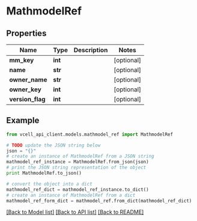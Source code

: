 # MathmodelRef


## Properties
Name | Type | Description | Notes
------------ | ------------- | ------------- | -------------
**mm_key** | **int** |  | [optional] 
**name** | **str** |  | [optional] 
**owner_name** | **str** |  | [optional] 
**owner_key** | **int** |  | [optional] 
**version_flag** | **int** |  | [optional] 

## Example

```python
from vcell_api_client.models.mathmodel_ref import MathmodelRef

# TODO update the JSON string below
json = "{}"
# create an instance of MathmodelRef from a JSON string
mathmodel_ref_instance = MathmodelRef.from_json(json)
# print the JSON string representation of the object
print MathmodelRef.to_json()

# convert the object into a dict
mathmodel_ref_dict = mathmodel_ref_instance.to_dict()
# create an instance of MathmodelRef from a dict
mathmodel_ref_form_dict = mathmodel_ref.from_dict(mathmodel_ref_dict)
```
[[Back to Model list]](../README.md#documentation-for-models) [[Back to API list]](../README.md#documentation-for-api-endpoints) [[Back to README]](../README.md)


